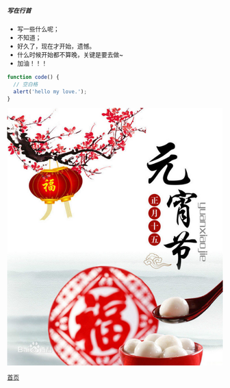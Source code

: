 ##### 写在行首
* 写一些什么呢；
* 不知道；
* 好久了，现在才开始，遗憾。
* 什么时候开始都不算晚，关键是要去做~
* 加油！！！

```javascript
function code() {
  // 空白格
  alert('hello my love.');
}
```

![元宵节](../image/yuanxiao.png '元宵节')


[首页](../README.md)
